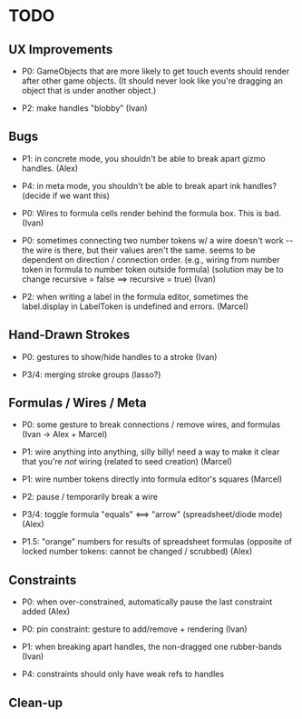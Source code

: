 # TODO

## UX Improvements

- P0: GameObjects that are more likely to get touch events should render after
  other game objects. (It should never look like you're dragging an object that
  is under another object.)

- P2: make handles "blobby"
  (Ivan)

## Bugs

- P1: in concrete mode, you shouldn't be able to break apart gizmo handles.
  (Alex)

- P4: in meta mode, you shouldn't be able to break apart ink handles?
  (decide if we want this)

- P0: Wires to formula cells render behind the formula box. This is bad.
  (Ivan)

- P0: sometimes connecting two number tokens w/ a wire doesn't work -- the wire is there, but their
  values aren't the same. seems to be dependent on direction / connection order.
  (e.g., wiring from number token in formula to number token outside formula)
  (solution may be to change recursive = false ==> recursive = true)
  (Ivan)

- P2: when writing a label in the formula editor, sometimes the label.display in LabelToken is undefined and errors.
  (Marcel)

## Hand-Drawn Strokes

- P0: gestures to show/hide handles to a stroke
  (Ivan)

- P3/4: merging stroke groups (lasso?)

## Formulas / Wires / Meta

- P0: some gesture to break connections / remove wires, and formulas
  (Ivan -> Alex + Marcel)

- P1: wire anything into anything, silly billy!
  need a way to make it clear that you're _not_ wiring
  (related to seed creation)
  (Marcel)

- P1: wire number tokens directly into formula editor's squares
  (Marcel)

- P2: pause / temporarily break a wire

- P3/4: toggle formula "equals" <==> "arrow" (spreadsheet/diode mode)
  (Alex)

- P1.5: "orange" numbers for results of spreadsheet formulas
  (opposite of locked number tokens: cannot be changed / scrubbed)
  (Alex)

## Constraints

- P0: when over-constrained, automatically pause the last constraint added
  (Alex)

- P0: pin constraint: gesture to add/remove + rendering
  (Ivan)

- P1: when breaking apart handles, the non-dragged one rubber-bands
  (Ivan)

- P4: constraints should only have weak refs to handles

## Clean-up
